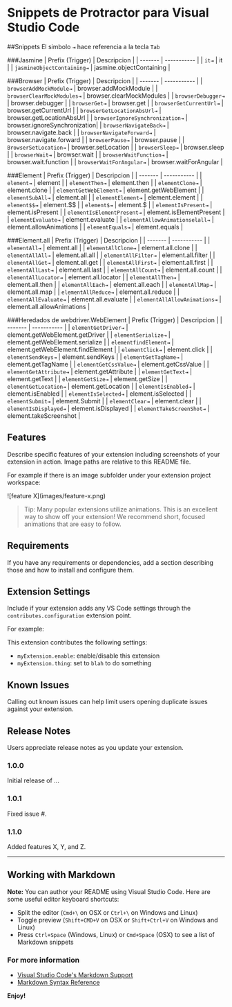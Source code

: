 # Snippets de Protractor para Visual Studio Code

##Snippets
El simbolo `⇥` hace referencia a la tecla `Tab` 

###Jasmine
| Prefix (Trigger)   | Descripcion |
| -------            | ----------- |
| `it⇥`                         | it                        |
| `jasmineObjectContaining⇥`    | jasmine.objectContaining  |

###Browser
| Prefix (Trigger)   | Descripcion |
| -------                           | ----------- |
| `browserAddMockModule⇥`           | browser.addMockModule        |
| `browserClearMockModules⇥`        | browser.clearMockModules     |
| `browserDebugger⇥`                | browser.debugger             |
| `browserGet⇥`                     | browser.get                  |
| `browserGetCurrentUrl⇥`           | browser.getCurrentUrl        |
| `browserGetLocationAbsUrl⇥`       | browser.getLocationAbsUrl    |
| `browserIgnoreSynchronization⇥`   | browser.ignoreSynchronization|
| `browserNavigateBack⇥`            | browser.navigate.back        |
| `browserNavigateForward⇥`         | browser.navigate.forward     |
| `browserPause⇥`                   | browser.pause                |
| `BrowserSetLocation⇥`             | browser.setLocation          |
| `browserSleep⇥`                   | browser.sleep                |
| `browserWait⇥`                    | browser.wait                 |
| `browserWaitFunction⇥`            | browser.wait.function        |
| `browserWaitForAngular⇥`          | browser.waitForAngular       |

###Element
| Prefix (Trigger)   | Descripcion |
| -------            | ----------- |
| `element⇥`                        | element                  |
| `elementThen⇥`                    | element.then             |
| `elementClone⇥`                   | element.clone            |
| `elementGetWebElement⇥`           | element.getWebElement    |
| `elementSubAll⇥`                  | element.all              |
| `elementElement⇥`                 | element.element          |
| `element$$⇥`                      | element.$$               |
| `element$⇥`                       | element.$                |
| `elementIsPresent⇥`               | element.isPresent        |
| `elementIsElementPresent⇥`        | element.isElementPresent |
| `elementEvaluate⇥`                | element.evaluate         |
| `elementAllowAnimationselall⇥`    | element.allowAnimations  |
| `elementEquals⇥`                  | element.equals           |


###Element.all
| Prefix (Trigger)              | Descripcion |
| -------                       | ----------- |
| `elementAll⇥`                 | element.all          |
| `elementAllClone⇥`            | element.all.clone    |
| `elementAllAll⇥`              | element.all.all      |
| `elementAllFilter⇥`           | element.all.filter   |
| `elementAllGet⇥`              | element.all.get      |
| `elementAllFirst⇥`            | element.all.first    |
| `elementAllLast⇥`             | element.all.last     |
| `elementAllCount⇥`            | element.all.count    |
| `elementAllLocator⇥`          | element.all.locator  |
| `elementAllThen⇥`             | element.all.then     |
| `elementAllEach⇥`             | element.all.each     |
| `elementAllMap⇥`              | element.all.map      |
| `elementAllReduce⇥`           | element.all.reduce   |
| `elementAllEvaluate⇥`         | element.all.evaluate |
| `elementAllAllowAnimations⇥`  | element.all.allowAnimations |


###Heredados de webdriver.WebElement
| Prefix (Trigger)   | Descripcion |
| -------            | ----------- |
| `elementGetDriver⇥`       | element.getWebElement.getDriver   |
| `elementSerialize⇥`       | element.getWebElement.serialize   |
| `elementfindElement⇥`     | element.getWebElement.findElement |
| `elementClick⇥`           | element.click                     |
| `elementSendKeys⇥`        | element.sendKeys                  |
| `elementGetTagName⇥`      | element.getTagName                |
| `elementGetCssValue⇥`     | element.getCssValue               |
| `elementGetAttribute⇥`    | element.getAttribute              |
| `elementGetText⇥`         | element.getText                   |
| `elementGetSize⇥`         | element.getSize                   |
| `elementGetLocation⇥`     | element.getLocation               |
| `elementIsEnabled⇥`       | element.isEnabled                 |
| `elementIsSelected⇥`      | element.isSelected                |
| `elementSubmit⇥`          | element.Submit                    |
| `elementClear⇥`           | element.clear                     |
| `elementIsDisplayed⇥`     | element.isDisplayed               |
| `elementTakeScreenShot⇥`  | element.takeScreenshot            |




## Features

Describe specific features of your extension including screenshots of your extension in action. Image paths are relative to this README file.

For example if there is an image subfolder under your extension project workspace:

\!\[feature X\]\(images/feature-x.png\)

> Tip: Many popular extensions utilize animations. This is an excellent way to show off your extension! We recommend short, focused animations that are easy to follow.

## Requirements

If you have any requirements or dependencies, add a section describing those and how to install and configure them.

## Extension Settings

Include if your extension adds any VS Code settings through the `contributes.configuration` extension point.

For example:

This extension contributes the following settings:

* `myExtension.enable`: enable/disable this extension
* `myExtension.thing`: set to `blah` to do something

## Known Issues

Calling out known issues can help limit users opening duplicate issues against your extension.

## Release Notes

Users appreciate release notes as you update your extension.

### 1.0.0

Initial release of ...

### 1.0.1

Fixed issue #.

### 1.1.0

Added features X, Y, and Z.

-----------------------------------------------------------------------------------------------------------

## Working with Markdown

**Note:** You can author your README using Visual Studio Code.  Here are some useful editor keyboard shortcuts:

* Split the editor (`Cmd+\` on OSX or `Ctrl+\` on Windows and Linux)
* Toggle preview (`Shift+CMD+V` on OSX or `Shift+Ctrl+V` on Windows and Linux)
* Press `Ctrl+Space` (Windows, Linux) or `Cmd+Space` (OSX) to see a list of Markdown snippets

### For more information

* [Visual Studio Code's Markdown Support](http://code.visualstudio.com/docs/languages/markdown)
* [Markdown Syntax Reference](https://help.github.com/articles/markdown-basics/)

**Enjoy!**